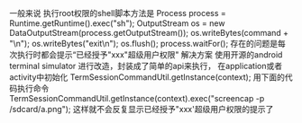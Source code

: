 一般来说 执行root权限的shell脚本方法是
Process process = Runtime.getRuntime().exec("sh");
OutputStream os = new DataOutputStream(process.getOutputStream());
os.writeBytes(command + "\n");
os.writeBytes("exit\n");
os.flush();
process.waitFor();
存在的问题是每次执行时都会提示“已经授予"xxx"超级用户权限"
解决方案
使用开源的android terminal simulator 进行改造，封装成了简单的api来执行，
在application或者activity中初始化
TermSessionCommandUtil.getInstance(context);
用下面的代码执行命令
TermSessionCommandUtil.getInstance(context).exec("screencap -p /sdcard/a.png");
这样就不会反复显示已经授予"xxx'超级用户权限的提示了
